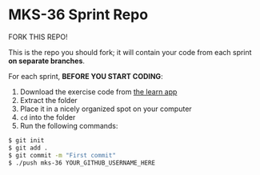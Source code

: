 # MKS-36 Sprint Repo

FORK THIS REPO!

This is the repo you should fork; it will contain your code from each sprint **on separate branches**.

For each sprint, **BEFORE YOU START CODING**:

1. Download the exercise code from [the learn app](https://learn.makerpass.com)
1. Extract the folder
1. Place it in a nicely organized spot on your computer
1. `cd` into the folder
1. Run the following commands:

```bash
$ git init
$ git add .
$ git commit -m "First commit"
$ ./push mks-36 YOUR_GITHUB_USERNAME_HERE
```
